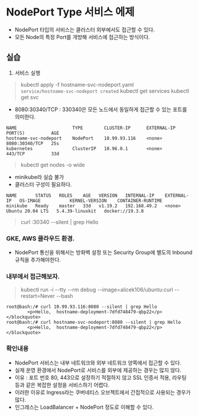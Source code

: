 # NodePort Type 서비스 에제
- NodePort 타입의 서비스는 클러스터 외부에서도 접근할 수 있다.
- 모든 Node의 특정 Port를 개방해 서비스에 접근하는 방식이다. 

## 실습
1. 서비스 실행  
> kubectl apply -f hostname-svc-nodeport.yaml     
```service/hostname-svc-nodeport created```
> kubectl get services
> kubectl get svc
- 8080:30340/TCP : 330340은 모든 노드에서 동일하게 접근할 수 있는 포트를 의미한다.
```
NAME                     TYPE        CLUSTER-IP      EXTERNAL-IP   PORT(S)          AGE
hostname-svc-nodeport    NodePort    10.99.93.116    <none>        8080:30340/TCP   25s
kubernetes               ClusterIP   10.96.0.1       <none>        443/TCP          33d
```
> kubectl get nodes -o wide
- minikube라 실습 불가
- 클러스터 구성이 필요하다. 
```
NAME       STATUS   ROLES    AGE   VERSION   INTERNAL-IP    EXTERNAL-IP   OS-IMAGE           KERNEL-VERSION    CONTAINER-RUNTIME
minikube   Ready    master   33d   v1.19.2   192.168.49.2   <none>        Ubuntu 20.04 LTS   5.4.39-linuxkit   docker://19.3.8
```
> curl <INTERNAL-IP>:30340 --silent | grep Hello

### GKE, AWS 클라우드 환경.
- NodePort 통신을 위해서는 방화벽 설정 또는 Security Group에 별도의 Inbound 규칙을 추가해야한다.


### 내부에서 접근해보자.
> kubectl run -i --tty --rm debug --image=alicek106/ubuntu:curl --restart=Never --bash
```
root@bash:/# curl 10.99.93.116:8080 --silent | grep Hello
        <p>Hello,  hostname-deployment-7dfd748479-qbp22</p>     </blockquote>
root@bash:/# curl hostname-svc-nodeport:8080 --silent | grep Hello
        <p>Hello,  hostname-deployment-7dfd748479-qbp22</p>     </blockquote>
```

### 확인내용
- NodePort 서비스는 내부 네트워크와 외부 네트워크 양쪽에서 접근할 수 있다.
- 실제 운영 환경에서 NodePort로 서비스를 외부에 제공하는 경우는 많지 않다.
- 이유 : 포트 번호 80, 443으로 설정하기 적절하지 않고 SSL 인증서 적용, 라우팅 등과 같은 복잡한 설정을 서비스하기 어렵다.
- 이러한 이유로 Ingress라는 쿠버네티스 오브젝트에서 간접적으로 사용되는 경우가 많다.
- 인그레스는 LoadBalancer + NodePort 정도로 이해할 수 있다.